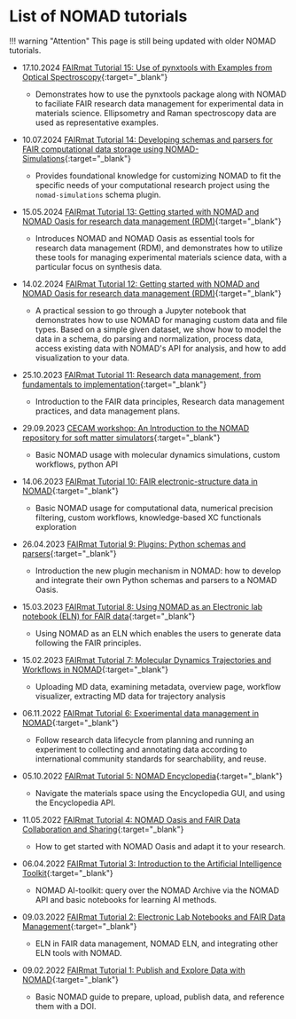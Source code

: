 # List of NOMAD tutorials

<!--
Please follow the format:
- Date(dd.mm.yyy) Event: Tutorial Title
    + short list of topics covered
 -->

!!! warning "Attention"
    This page is still being updated with older NOMAD tutorials.

- 17.10.2024 [FAIRmat Tutorial 15: Use of pynxtools with Examples from Optical Spectroscopy](https://events.fairmat-nfdi.eu/event/26/){:target="_blank"}
    + Demonstrates how to use the pynxtools package along with NOMAD to faciliate FAIR research data management for experimental data in materials science. Ellipsometry and Raman spectroscopy data are used as representative examples.

- 10.07.2024 [FAIRmat Tutorial 14: Developing schemas and parsers for FAIR computational data storage using NOMAD-Simulations](https://fairmat-nfdi.github.io/fairmat-tutorial-14-computational-plugins/){:target="_blank"}
    + Provides foundational knowledge for customizing NOMAD to fit the specific needs of your computational research project using the `nomad-simulations` schema plugin.

- 15.05.2024 [FAIRmat Tutorial 13: Getting started with NOMAD and NOMAD Oasis for research data management (RDM)](https://github.com/FAIRmat-NFDI/AreaA-Examples/tree/main/tutorial13){:target="_blank"}
    + Introduces NOMAD and NOMAD Oasis as essential tools for research data management (RDM), and demonstrates how to utilize these tools for managing experimental materials science data, with a particular focus on synthesis data.

- 14.02.2024 [FAIRmat Tutorial 12: Getting started with NOMAD and NOMAD Oasis for research data management (RDM)](https://events.fairmat-nfdi.eu/event/10/){:target="_blank"}
    + A practical session to go through a Jupyter notebook that demonstrates how to use NOMAD for managing custom data and file types. Based on a simple given dataset, we show how to model the data in a schema, do parsing and normalization, process data, access existing data with NOMAD's API for analysis, and how to add visualization to your data.

- 25.10.2023 [FAIRmat Tutorial 11: Research data management, from fundamentals to implementation](https://www.fairmat-nfdi.eu/events/fairmat-tutorial-11/tutorial-11-materials){:target="_blank"}
    + Introduction to the FAIR data principles, Research data management practices, and data management plans.

- 29.09.2023 [CECAM workshop: An Introduction to the NOMAD repository for soft matter simulators](https://fairmat-nfdi.github.io/AreaC-Tutorial-CECAM-2023/){:target="_blank"}
    + Basic NOMAD usage with molecular dynamics simulations, custom workflows, python API

- 14.06.2023 [FAIRmat Tutorial 10: FAIR electronic-structure data in NOMAD](https://fairmat-nfdi.github.io/AreaC-Tutorial10_2023/){:target="_blank"}
    + Basic NOMAD usage for computational data, numerical precision filtering, custom workflows, knowledge-based XC functionals exploration

- 26.04.2023 [FAIRmat Tutorial 9: Plugins: Python schemas and parsers](https://www.fairmat-nfdi.eu/events/fairmat-tutorial-9/tutorial-9-materials){:target="_blank"}
    + Introduction the new plugin mechanism in NOMAD: how to develop and integrate their own Python schemas and parsers to a NOMAD Oasis.

- 15.03.2023 [FAIRmat Tutorial 8: Using NOMAD as an Electronic lab notebook (ELN) for FAIR data](https://www.fairmat-nfdi.eu/events/fairmat-tutorial-8/tutorial-8-materials){:target="_blank"}
    + Using NOMAD as an ELN which enables the users to generate data following the FAIR principles.

- 15.02.2023 [FAIRmat Tutorial 7: Molecular Dynamics Trajectories and Workflows in NOMAD](https://www.fairmat-nfdi.eu/events/fairmat-tutorial-7/tutorial-7-materials){:target="_blank"}
    + Uploading MD data, examining metadata, overview page, workflow visualizer, extracting MD data for trajectory analysis

- 06.11.2022 [FAIRmat Tutorial 6: Experimental data management in NOMAD](https://www.fairmat-nfdi.eu/events/fairmat-tutorial-6/tutorial-6-materials){:target="_blank"}
    + Follow research data lifecycle from planning and running an experiment to collecting and annotating data according to international community standards for searchability, and reuse.

- 05.10.2022 [FAIRmat Tutorial 5: NOMAD Encyclopedia](https://www.fairmat-nfdi.eu/events/fairmat-tutorial-5/tutorial-5-materials){:target="_blank"}
    + Navigate the materials space using the Encyclopedia GUI, and using the Encyclopedia API.

- 11.05.2022 [FAIRmat Tutorial 4: NOMAD Oasis and FAIR Data Collaboration and Sharing](https://www.fairmat-nfdi.eu/events/fairmat-tutorial-4/tutorial-4-materials){:target="_blank"}
    + How to get started with NOMAD Oasis and adapt it to your research.

- 06.04.2022 [FAIRmat Tutorial 3: Introduction to the Artificial Intelligence Toolkit](https://www.fairmat-nfdi.eu/events/fairmat-tutorial-3/tutorial-3-materials){:target="_blank"}
    + NOMAD AI-toolkit: query over the NOMAD Archive via the NOMAD API and basic notebooks for learning AI methods.

- 09.03.2022 [FAIRmat Tutorial 2: Electronic Lab Notebooks and FAIR Data Management](https://www.fairmat-nfdi.eu/events/fairmat-tutorial-2/tutorial-2-materials){:target="_blank"}
    + ELN in FAIR data management, NOMAD ELN, and integrating other ELN tools with NOMAD.

- 09.02.2022 [FAIRmat Tutorial 1: Publish and Explore Data with NOMAD](https://www.fairmat-nfdi.eu/events/fairmat-tutorial-1/tutorial-1-materials){:target="_blank"}
    + Basic NOMAD guide to prepare, upload, publish data, and reference them with a DOI.
